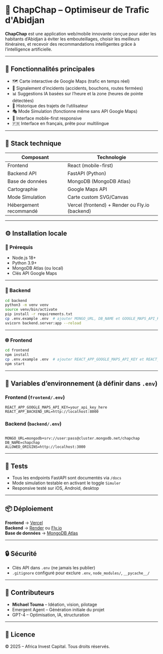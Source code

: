 # 🚗 ChapChap – Optimiseur de Trafic d'Abidjan

**ChapChap** est une application web/mobile innovante conçue pour aider les habitants d’Abidjan à éviter les embouteillages, choisir les meilleurs itinéraires, et recevoir des recommandations intelligentes grâce à l’intelligence artificielle.

---

## 📌 Fonctionnalités principales

- 🗺️ Carte interactive de Google Maps (trafic en temps réel)
- 🚧 Signalement d’incidents (accidents, bouchons, routes fermées)
- 📊 Suggestions IA basées sur l’heure et la zone (heures de pointe détectées)
- 🔁 Historique des trajets de l’utilisateur
- 🎭 Mode Simulation (fonctionne même sans API Google Maps)
- 📱 Interface mobile-first responsive
- 🇫🇷 Interface en français, prête pour multilingue

---

## 🧱 Stack technique

| Composant              | Technologie                                    |
| ---------------------- | ---------------------------------------------- |
| Frontend               | React (mobile-first)                           |
| Backend API            | FastAPI (Python)                               |
| Base de données        | MongoDB (MongoDB Atlas)                        |
| Cartographie           | Google Maps API                                |
| Mode Simulation        | Carte custom SVG/Canvas                        |
| Hébergement recommandé | Vercel (frontend) + Render ou Fly.io (backend) |

---

## ⚙️ Installation locale

### 🔧 Prérequis

- Node.js 18+
- Python 3.9+
- MongoDB Atlas (ou local)
- Clés API Google Maps

---

### 🚀 Backend

```bash
cd backend
python3 -m venv venv
source venv/bin/activate
pip install -r requirements.txt
cp .env.example .env  # ajouter MONGO_URL, DB_NAME et GOOGLE_MAPS_API_KEY
uvicorn backend.server:app --reload
```

---

### 🌐 Frontend

```bash
cd frontend
npm install
cp .env.example .env  # ajouter REACT_APP_GOOGLE_MAPS_API_KEY et REACT_APP_BACKEND_URL
npm start
```

---

## 🔐 Variables d’environnement (à définir dans `.env`)

### Frontend (`frontend/.env`)

```env
REACT_APP_GOOGLE_MAPS_API_KEY=your_api_key_here
REACT_APP_BACKEND_URL=http://localhost:8000
```

### Backend (`backend/.env`)

```env

MONGO_URL=mongodb+srv://user:pass@cluster.mongodb.net/chapchap
DB_NAME=chapchap
ALLOWED_ORIGINS=http://localhost:3000
```

---

## 🧪 Tests

- Tous les endpoints FastAPI sont documentés via `/docs`
- Mode simulation testable en activant le toggle `Simuler`
- Responsive testé sur iOS, Android, desktop

---

## 📦 Déploiement

**Frontend** → [Vercel](https://vercel.com/)  
**Backend** → [Render](https://render.com/) ou [Fly.io](https://fly.io/)  
**Base de données** → [MongoDB Atlas](https://www.mongodb.com/atlas/database)

---

## 🔒 Sécurité

- Clés API dans `.env` (ne jamais les publier)
- `.gitignore` configuré pour exclure `.env`, `node_modules/`, `__pycache__/`

---

## 🤝 Contributeurs

- **Michael Touma** – Idéation, vision, pilotage
- Emergent Agent – Génération initiale du projet
- GPT-4 – Optimisation, IA, structuration

---

## 📄 Licence

© 2025 – Africa Invest Capital. Tous droits réservés.
